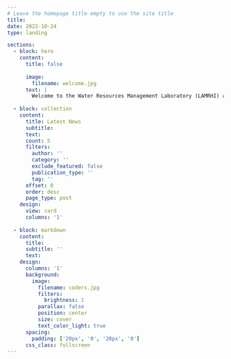 ```yaml
---
# Leave the homepage title empty to use the site title
title:
date: 2022-10-24
type: landing

sections:
  - block: hero
    content:
      title: false
        
      image:
        filename: welcome.jpg
      text: |
        Welcome to the Water Resources Management Laboratory (LAMRHI) and the Stable Isotopes Research Group (SIL) of [Universidad Nacional, Costa Rica](https://www.una.ac.cr/). We work at the interseccion of analytical chemistry, hydrological processes and biogeochemical cycling.
  
  - block: collection
    content:
      title: Latest News
      subtitle:
      text:
      count: 5
      filters:
        author: ''
        category: ''
        exclude_featured: false
        publication_type: ''
        tag: ''
      offset: 0
      order: desc
      page_type: post
    design:
      view: card
      columns: '1'
  
  - block: markdown
    content:
      title:
      subtitle: ''
      text:
    design:
      columns: '1'
      background:
        image: 
          filename: coders.jpg
          filters:
            brightness: 1
          parallax: false
          position: center
          size: cover
          text_color_light: true
      spacing:
        padding: ['20px', '0', '20px', '0']
      css_class: fullscreen
---
```

